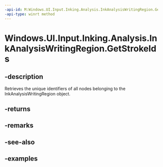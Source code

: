 ```yaml
---
-api-id: M:Windows.UI.Input.Inking.Analysis.InkAnalysisWritingRegion.GetStrokeIds
-api-type: winrt method
---
```


<!-- Method syntax.
public IVectorView<uint> InkAnalysisWritingRegion.GetStrokeIds()
-->

# Windows.UI.Input.Inking.Analysis.InkAnalysisWritingRegion.GetStrokeIds


## -description

Retrieves the unique identifiers of all nodes belonging to the InkAnalysisWritingRegion object.

## -returns

## -remarks

## -see-also

## -examples

